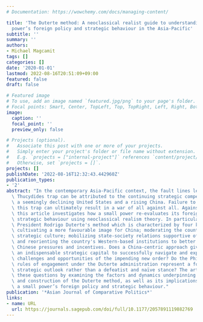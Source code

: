 ```yaml
---
# Documentation: https://wowchemy.com/docs/managing-content/

title: 'The Duterte method: A neoclassical realist guide to understanding a small
  power’s foreign policy and strategic behaviour in the Asia-Pacific'
subtitle: ''
summary: ''
authors:
- Michael Magcamit
tags: []
categories: []
date: '2020-01-01'
lastmod: 2022-08-16T20:51:09+09:00
featured: false
draft: false

# Featured image
# To use, add an image named `featured.jpg/png` to your page's folder.
# Focal points: Smart, Center, TopLeft, Top, TopRight, Left, Right, BottomLeft, Bottom, BottomRight.
image:
  caption: ''
  focal_point: ''
  preview_only: false

# Projects (optional).
#   Associate this post with one or more of your projects.
#   Simply enter your project's folder or file name without extension.
#   E.g. `projects = ["internal-project"]` references `content/project/deep-learning/index.md`.
#   Otherwise, set `projects = []`.
projects: []
publishDate: '2022-08-16T12:32:43.442960Z'
publication_types:
- '2'
abstract: "In the contemporary Asia-Pacific context, the fault lines leading to the\
  \ Thucydides trap can be attributed to the continuing strategic competition between\
  \ a seemingly declining United States and a rising China. Failure to circumvent\
  \ this trap can ultimately result in a war of all against all. Against this backdrop,\
  \ this article investigates how a small power re-evaluates its foreign policy and\
  \ strategic behaviour using neoclassical realism theory. In particular, I examine\
  \ President Rodrigo Duterte's method which is characterized by four key elements:\
  \ cultivating a more favourable image for China; moderating the country’s American-influenced\
  \ strategic culture; mobilizing state-society relations supportive of `Sinicization';\
  \ and reorienting the country's Western-based institutions to better accommodate\
  \ Chinese pressures and incentives. Does a China-centric approach give a small power\
  \ an indispensable strategic capital to successfully navigate and exploit both the\
  \ challenges and opportunities of the impending new order? Do the Philippines' shifting\
  \ rules of engagement under the Duterte administration represent a forward-thinking\
  \ strategic outlook rather than a defeatist and naïve stance? The article answers\
  \ these questions by examining the factors and dynamics underpinning the conception\
  \ and construction of the Duterte method, as well as its implications vis-a-vis\
  \ a small power’s foreign policy and strategic behaviour."
publication: '*Asian Journal of Comparative Politics*'
links:
- name: URL
  url: https://journals.sagepub.com/doi/full/10.1177/2057891119882769
---
```


